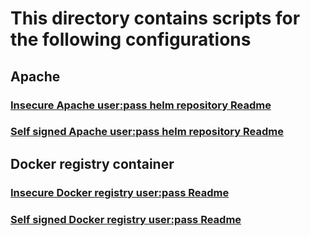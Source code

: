 # This directory contains scripts for the following configurations

## Apache

### [Insecure Apache user:pass helm repository Readme](./apache/helm-apache-user-auth-insecure/README.md)

### [Self signed Apache user:pass helm repository Readme](./apache/helm-apache-user-auth-self-signed/README.md)


## Docker registry container

### [Insecure Docker registry user:pass Readme](./docker-registry/helm-oci-docker-user-auth-insecure/README.md)

### [Self signed Docker registry user:pass Readme](./docker-registry/helm-oci-docker-user-auth-self-signed/README.md)


